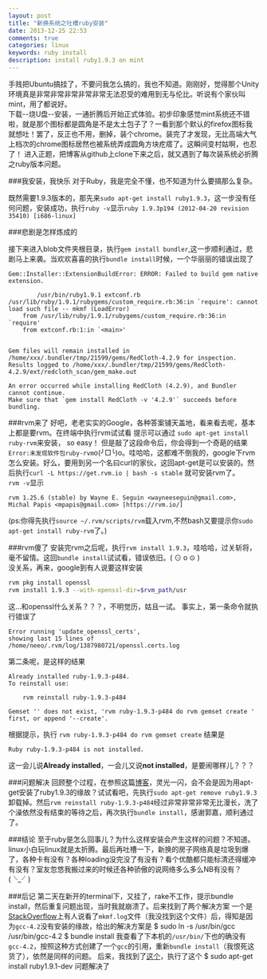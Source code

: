 ```yaml
---
layout: post
title: "新换系统之吐槽ruby安装"
date: 2013-12-25 22:53
comments: true
categories: linux
keywords: ruby install
description: install ruby1.9.3 on mint
---
```


手贱把Ubuntu搞挂了，不要问我怎么搞的，我也不知道。刚刚好，觉得那个Unity环境真是非常非常非常非常非常无法忍受的难用到无与伦比。听说有个家伙叫mint，用了都说好。  
下载--烧U盘--安装，一通折腾后开始正式体验。初步印象感觉mint系统还不错啦，就是那个图标都是圆角是不是太土包子了？一看到那个默认的firefox图标我就想吐！罢了，反正也不用，删掉，装个chrome。装完了才发现，无比高端大气上档次的chrome图标居然也被系统弄成圆角方块疙瘩了。这瞬间变村姑啊，也忍了！
进入正题，把博客从github上clone下来之后，就又遇到了每次装系统必折腾之ruby版本问题。
<!--more-->

###我安装，我快乐
对于Ruby，我是完全不懂，也不知道为什么要搞那么复杂。

既然需要1.9.3版本的，那先来`sudo apt-get install ruby1.9.3`，这一步没有任何问题，安装成功，执行`ruby -v`显示`ruby 1.9.3p194 (2012-04-20 revision 35410) [i686-linux]`

###悲剧是怎样炼成的

接下来进入blob文件夹根目录，执行`gem install bundler`,这一步顺利通过，悲剧马上来袭。当欢欢喜喜的执行`bundle install`时候，一个华丽丽的错误出现了  

	Gem::Installer::ExtensionBuildError: ERROR: Failed to build gem native extension.

	        /usr/bin/ruby1.9.1 extconf.rb 
	/usr/lib/ruby/1.9.1/rubygems/custom_require.rb:36:in `require': cannot load such file -- mkmf (LoadError)
		from /usr/lib/ruby/1.9.1/rubygems/custom_require.rb:36:in `require'
		from extconf.rb:1:in `<main>'


	Gem files will remain installed in /home/xxx/.bundler/tmp/21599/gems/RedCloth-4.2.9 for inspection.
	Results logged to /home/xxx/.bundler/tmp/21599/gems/RedCloth-4.2.9/ext/redcloth_scan/gem_make.out

	An error occurred while installing RedCloth (4.2.9), and Bundler cannot continue.
	Make sure that `gem install RedCloth -v '4.2.9'` succeeds before bundling.

###rvm来了
好吧，老老实实的Google，各种答案铺天盖地，看来看去呢，基本上都是要rvm。在终端中执行rvm试试看
提示可以通过 `sudo apt-get install ruby-rvm`来安装， so easy！ 但是敲了这段命令后，你会得到一个奇葩的结果`Error:未发现软件包ruby-rvm`o(╯□╰)o。哇哈哈，这都难不倒我的，google下rvm怎么安装。好么，要用到另一个名曰curl的家伙，这回apt-get是可以安装的。然后执行`curl -L https://get.rvm.io | bash -s stable` 就可安装rvm了。  
`rvm -v`显示

	rvm 1.25.6 (stable) by Wayne E. Seguin <wayneeseguin@gmail.com>, Michal Papis <mpapis@gmail.com> [https://rvm.io/]

(ps:你得先执行`source ~/.rvm/scripts/rvm`载入rvm,不然bash又要提示你`sudo apt-get install ruby-rvm`了。)

###rvm傻了
安装完rvm之后呢，执行`rvm install 1.9.3`，哇哈哈，过关斩将，毫不留情。这回`bundle install`试试看，错误依旧。( ⊙ o ⊙ )  
没关系，再来，google到有人说要这样安装
```bash sample code
rvm pkg install openssl
rvm install 1.9.3 --with-openssl-dir=$rvm_path/usr
```
这...和openssl什么关系？？？，不明觉历，姑且一试。
事实上，第一条命令就执行错误了

	Error running 'update_openssl_certs',
	showing last 15 lines of /home/neeo/.rvm/log/1387980721/openssl.certs.log

第二条呢，是这样的结果

	Already installed ruby-1.9.3-p484.
	To reinstall use:

	    rvm reinstall ruby-1.9.3-p484

	Gemset '' does not exist, 'rvm ruby-1.9.3-p484 do rvm gemset create ' first, or append '--create'.

根据提示，执行 `rvm ruby-1.9.3-p484 do rvm gemset create`
结果是

	Ruby ruby-1.9.3-p484 is not installed.

这一会儿说**Already installed**，一会儿又说**not installed**，是要闹哪样儿？？？

###问题解决
回顾整个过程，在参照这篇[博客](http://ruby-china.org/wiki/install_ruby_guide)，灵光一闪，会不会是因为用apt-get安装了ruby1.9.3的缘故？试试看吧，先执行`sudo apt-get remove ruby1.9.3`卸载掉。然后`rvm reinstall ruby-1.9.3-p484`经过非常非常非常无比漫长，洗了个澡依然没有结束的等待之后，再次执行`bundle install`，感谢郭嘉，顺利通过了。

###结论
至于ruby是怎么回事儿？为什么这样安装会产生这样的问题？不知道。linux小白玩linux就是太折腾。最后再吐槽一下，新换的房子网络真是垃圾到爆了，各种卡有没有？各种loading没完没了有没有？看个优酷都只能标清还得缓冲有没有？室友忽悠我搬过来的时候还各种骄傲的说网络多么多么NB有没有？(╰_╯)

###后记
第二天在新开的terminal下，又挂了，rake不工作，提示bundle install，然后重复问题出现，当时我就崩溃了。后来找到了两个解决方案
一个是[StackOverflow](http://stackoverflow.com/questions/12119138/failed-to-build-gem-native-extension-when-install-redcloth-4-2-9-install-linux)上有人说看了`mkmf.log`文件（我没找到这个文件）后，得知是因为`gcc-4.2`没有安装的缘故，给出的解决方案是
	$ sudo ln -s /usr/bin/gcc /usr/bin/gcc-4.2
	$ bundle install
我查看了下本机的`/usr/bin/`下也的确没有`gcc-4.2`，按照这种方式创建了一个`gcc`的引用，重新`bundle install`（我恨死这货了），依然是同样的问题。
后来，我找到了[这个](http://tarashish.com/blog/2013/02/02/fixing-mkmf-load-error-ubuntu/)，执行了这个
	$ sudo apt-get install ruby1.9.1-dev
问题解决了
